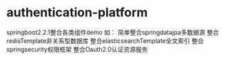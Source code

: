 # authentication-platform
springboot2.2.1整合各类组件demo
如：
简单整合springdatajpa多数据源
整合redisTemplate非关系型数据库
整合elasticsearchTemplate全文索引
整合springsecurity权限框架
整合Oauth2.0认证资源服务
